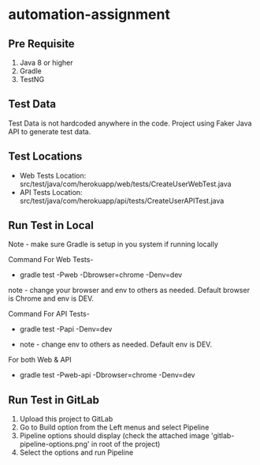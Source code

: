 # automation-assignment

## Pre Requisite
1. Java 8 or higher
2. Gradle
3. TestNG

##  Test Data
Test Data is not hardcoded anywhere in the code. Project using Faker Java API to generate test data.

## Test Locations
- Web Tests Location: src/test/java/com/herokuapp/web/tests/CreateUserWebTest.java
- API Tests Location: src/test/java/com/herokuapp/api/tests/CreateUserAPITest.java

## Run Test in Local
Note - make sure Gradle is setup in you system if running locally

Command For Web Tests-
- gradle test -Pweb -Dbrowser=chrome -Denv=dev

note - change your browser and env to others as needed. Default browser is Chrome and env is DEV.

Command For API Tests-
- gradle test -Papi -Denv=dev

- note - change env to others as needed. Default env is DEV.

For both Web & API
- gradle test -Pweb-api -Dbrowser=chrome -Denv=dev

## Run Test in GitLab
1. Upload this project to GitLab
2. Go to Build option from the Left menus and select Pipeline
3. Pipeline options should display (check the attached image 'gitlab-pipeline-options.png' in root of the project)
4. Select the options and run Pipeline
